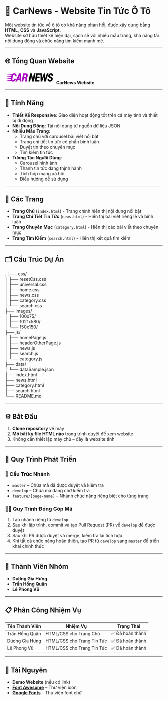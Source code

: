 # 📰 CarNews - Website Tin Tức Ô Tô

Một website tin tức về ô tô có khả năng phản hồi, được xây dựng bằng **HTML**, **CSS** và **JavaScript**.  
Website sở hữu thiết kế hiện đại, sạch sẽ với nhiều mẫu trang, khả năng tải nội dung động và chức năng tìm kiếm mạnh mẽ.

---

## 🌐 Tổng Quan Website

![Car News](./images/logo-final.webp)
**CarNews Website**

---

## 🚀 Tính Năng

- **Thiết Kế Responsive**: Giao diện hoạt động tốt trên cả máy tính và thiết bị di động
- **Nội Dung Động**: Tải nội dung từ nguồn dữ liệu JSON
- **Nhiều Mẫu Trang**:
  - Trang chủ với carousel bài viết nổi bật
  - Trang chi tiết tin tức có phần bình luận
  - Duyệt tin theo chuyên mục
  - Tìm kiếm tin tức
- **Tương Tác Người Dùng**:
  - Carousel hình ảnh
  - Thanh tin tức đang thịnh hành
  - Tích hợp mạng xã hội
  - Điều hướng dễ sử dụng

---

## 📄 Các Trang

- **Trang Chủ** (`index.html`) - Trang chính hiển thị nội dung nổi bật
- **Trang Chi Tiết Tin Tức** (`news.html`) - Hiển thị bài viết riêng lẻ và bình luận
- **Trang Chuyên Mục** (`category.html`) - Hiển thị các bài viết theo chuyên mục
- **Trang Tìm Kiếm** (`search.html`) - Hiển thị kết quả tìm kiếm

---

## 🗂️ Cấu Trúc Dự Án

.
├── css/  
│ ├── resetCss.css  
│ ├── universal.css  
│ ├── home.css  
│ ├── news.css  
│ ├── category.css  
│ └── search.css  
├── images/  
│ ├── 100x75/  
│ ├── 1021x580/  
│ └── 150x150/  
├── js/  
│ ├── homePage.js  
│ ├── headerOtherPage.js  
│ ├── news.js  
│ ├── search.js  
│ └── category.js  
├── data/  
│ └── dataSample.json  
├── index.html  
├── news.html  
├── category.html  
├── search.html  
└── README.md

---

## ⚙️ Bắt Đầu

1. **Clone repository** về máy
2. **Mở bất kỳ file HTML nào** trong trình duyệt để xem website
3. Không cần thiết lập máy chủ – đây là website tĩnh

---

## 🔁 Quy Trình Phát Triển

### 📁 Cấu Trúc Nhánh

- `master` – Chứa mã đã được duyệt và kiểm tra
- `develop` – Chứa mã đang chờ kiểm tra
- `feature/[page-name]` – Nhánh chức năng riêng biệt cho từng trang

### 👨‍💻 Quy Trình Đóng Góp Mã

1. Tạo nhánh riêng từ `develop`
2. Sau khi lập trình, commit và tạo Pull Request (PR) về `develop` để được duyệt
3. Sau khi PR được duyệt và merge, kiểm tra lại tích hợp
4. Khi tất cả chức năng hoàn thiện, tạo PR từ `develop` sang `master` để triển khai chính thức

---

## 👥 Thành Viên Nhóm

- **Dương Gia Hưng**
- **Trần Hồng Quân**
- **Lê Phong Vũ**

---

## 📋 Phân Công Nhiệm Vụ

| Tên Thành Viên | Nhiệm Vụ                   | Trạng Thái       |
| -------------- | -------------------------- | ---------------- |
| Trần Hồng Quân | HTML/CSS cho Trang Chủ     | ✅ Đã hoàn thành |
| Dương Gia Hưng | HTML/CSS cho Trang Tin Tức | ✅ Đã hoàn thành |
| Lê Phong Vũ    | HTML/CSS cho Trang Tin Tức | ✅ Đã hoàn thành |

---

## 🔗 Tài Nguyên

- **Demo Website** (nếu có link)
- **[Font Awesome](https://fontawesome.com/)** – Thư viện icon
- **[Google Fonts](https://fonts.google.com/)** – Thư viện font chữ
